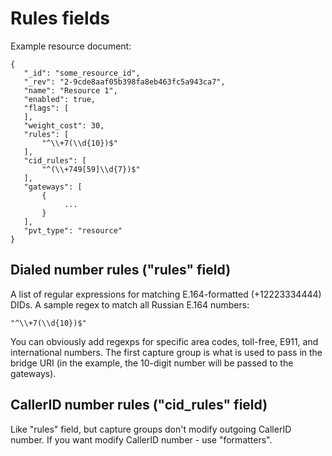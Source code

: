 # Rules fields

Example resource document:

    {
       "_id": "some_resource_id",
       "_rev": "2-9cde8aaf05b398fa8eb463fc5a943ca7",
       "name": "Resource 1",
       "enabled": true,
       "flags": [
       ],
       "weight_cost": 30,
       "rules": [
           "^\\+7(\\d{10})$"
       ],
       "cid_rules": [
           "^(\\+749[59]\\d{7})$"
       ],
       "gateways": [
           {
                ...
           }
       ],
       "pvt_type": "resource"
    }

## Dialed number rules ("rules" field)
A list of regular expressions for matching E.164-formatted (+12223334444) DIDs. A sample regex to match all Russian E.164 numbers:

    "^\\+7(\\d{10})$"

You can obviously add regexps for specific area codes, toll-free, E911, and international numbers. The first capture group is what is used to pass in the bridge URI (in the example, the 10-digit number will be passed to the gateways).

## CallerID number rules ("cid_rules" field)
Like "rules" field, but capture groups don't modify outgoing CallerID number. If you want modify CallerID number - use "formatters".


